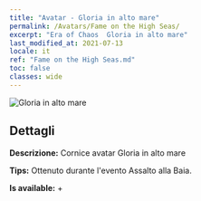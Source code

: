 ```yaml
---
title: "Avatar - Gloria in alto mare"
permalink: /Avatars/Fame on the High Seas/
excerpt: "Era of Chaos  Gloria in alto mare"
last_modified_at: 2021-07-13
locale: it
ref: "Fame on the High Seas.md"
toc: false
classes: wide
---
```

 ![Gloria in alto mare](/images/a/avatarFrame_201.png)

## Dettagli

 **Descrizione:** Cornice avatar Gloria in alto mare 

 **Tips:** Ottenuto durante l'evento Assalto alla Baia. 

 **Is available:**  + 

